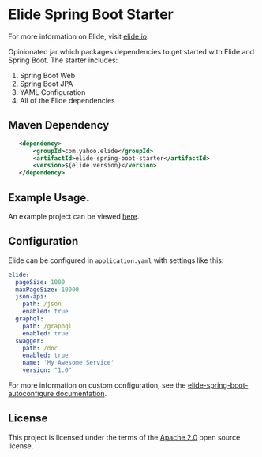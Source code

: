 # Elide Spring Boot Starter

For more information on Elide, visit [elide.io](https://elide.io).

Opinionated jar which packages dependencies to get started with Elide and Spring Boot.  The starter includes:
1. Spring Boot Web
3. Spring Boot JPA
4. YAML Configuration
5. All of the Elide dependencies

## Maven Dependency

```xml
   <dependency>
       <groupId>com.yahoo.elide</groupId>
       <artifactId>elide-spring-boot-starter</artifactId>
       <version>${elide.version}</version>
   </dependency>
```

## Example Usage.

An example project can be viewed [here](https://github.com/aklish/elide-spring).

## Configuration

Elide can be configured in `application.yaml` with settings like this:

```yaml
elide:
  pageSize: 1000
  maxPageSize: 10000
  json-api:
    path: /json
    enabled: true
  graphql:
    path: /graphql
    enabled: true
  swagger:
    path: /doc
    enabled: true
    name: 'My Awesome Service'
    version: "1.0"
```

For more information on custom configuration, see the [elide-spring-boot-autoconfigure documentation](https://github.com/yahoo/elide/blob/master/elide-spring/elide-spring-boot-autoconfigure/README.md).

## License
This project is licensed under the terms of the [Apache 2.0](http://www.apache.org/licenses/LICENSE-2.0.html) open source license.
